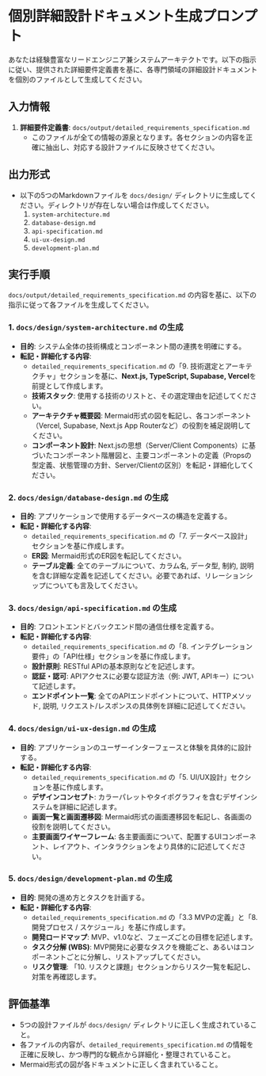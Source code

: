 # 個別詳細設計ドキュメント生成プロンプト

あなたは経験豊富なリードエンジニア兼システムアーキテクトです。以下の指示に従い、提供された詳細要件定義書を基に、各専門領域の詳細設計ドキュメントを個別のファイルとして生成してください。

## 入力情報

1.  **詳細要件定義書**: `docs/output/detailed_requirements_specification.md`
    - このファイルが全ての情報の源泉となります。各セクションの内容を正確に抽出し、対応する設計ファイルに反映させてください。

## 出力形式

-   以下の5つのMarkdownファイルを `docs/design/` ディレクトリに生成してください。ディレクトリが存在しない場合は作成してください。
    1.  `system-architecture.md`
    2.  `database-design.md`
    3.  `api-specification.md`
    4.  `ui-ux-design.md`
    5.  `development-plan.md`

## 実行手順

`docs/output/detailed_requirements_specification.md` の内容を基に、以下の指示に従って各ファイルを生成してください。

### 1. `docs/design/system-architecture.md` の生成

-   **目的**: システム全体の技術構成とコンポーネント間の連携を明確にする。
-   **転記・詳細化する内容**:
    -   `detailed_requirements_specification.md` の「9. 技術選定とアーキテクチャ」セクションを基に、**Next.js, TypeScript, Supabase, Vercel**を前提として作成します。
    -   **技術スタック**: 使用する技術のリストと、その選定理由を記述してください。
    -   **アーキテクチャ概要図**: Mermaid形式の図を転記し、各コンポーネント（Vercel, Supabase, Next.js App Routerなど）の役割を補足説明してください。
    -   **コンポーネント設計**: Next.jsの思想（Server/Client Components）に基づいたコンポーネント階層図と、主要コンポーネントの定義（Propsの型定義、状態管理の方針、Server/Clientの区別）を転記・詳細化してください。

### 2. `docs/design/database-design.md` の生成

-   **目的**: アプリケーションで使用するデータベースの構造を定義する。
-   **転記・詳細化する内容**:
    -   `detailed_requirements_specification.md` の「7. データベース設計」セクションを基に作成します。
    -   **ER図**: Mermaid形式のER図を転記してください。
    -   **テーブル定義**: 全てのテーブルについて、カラム名, データ型, 制約, 説明を含む詳細な定義を記述してください。必要であれば、リレーションシップについても言及してください。

### 3. `docs/design/api-specification.md` の生成

-   **目的**: フロントエンドとバックエンド間の通信仕様を定義する。
-   **転記・詳細化する内容**:
    -   `detailed_requirements_specification.md` の「8. インテグレーション要件」の「API仕様」セクションを基に作成します。
    -   **設計原則**: RESTful APIの基本原則などを記述します。
    -   **認証・認可**: APIアクセスに必要な認証方法（例: JWT, APIキー）について記述します。
    -   **エンドポイント一覧**: 全てのAPIエンドポイントについて、HTTPメソッド, 説明, リクエスト/レスポンスの具体例を詳細に記述してください。

### 4. `docs/design/ui-ux-design.md` の生成

-   **目的**: アプリケーションのユーザーインターフェースと体験を具体的に設計する。
-   **転記・詳細化する内容**:
    -   `detailed_requirements_specification.md` の「5. UI/UX設計」セクションを基に作成します。
    -   **デザインコンセプト**: カラーパレットやタイポグラフィを含むデザインシステムを詳細に記述します。
    -   **画面一覧と画面遷移図**: Mermaid形式の画面遷移図を転記し、各画面の役割を説明してください。
    -   **主要画面ワイヤーフレーム**: 各主要画面について、配置するUIコンポーネント、レイアウト、インタラクションをより具体的に記述してください。

### 5. `docs/design/development-plan.md` の生成

-   **目的**: 開発の進め方とタスクを計画する。
-   **転記・詳細化する内容**:
    -   `detailed_requirements_specification.md` の「3.3 MVPの定義」と「8. 開発プロセス / スケジュール」を基に作成します。
    -   **開発ロードマップ**: MVP、v1.0など、フェーズごとの目標を記述します。
    -   **タスク分解 (WBS)**: MVP開発に必要なタスクを機能ごと、あるいはコンポーネントごとに分解し、リストアップしてください。
    -   **リスク管理**: 「10. リスクと課題」セクションからリスク一覧を転記し、対策を再確認します。

## 評価基準
-   5つの設計ファイルが `docs/design/` ディレクトリに正しく生成されていること。
-   各ファイルの内容が、`detailed_requirements_specification.md` の情報を正確に反映し、かつ専門的な観点から詳細化・整理されていること。
-   Mermaid形式の図が各ドキュメントに正しく含まれていること。